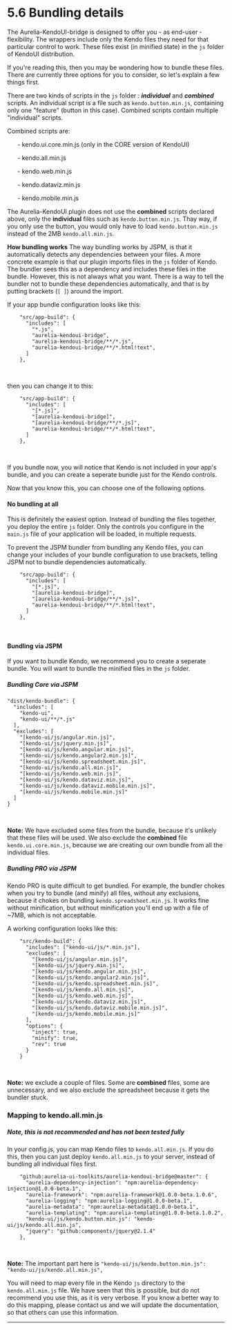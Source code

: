 # 5.6 Bundling details

The Aurelia-KendoUI-bridge is designed to offer you - as end-user - flexibility. The wrappers include only the Kendo files they need for that particular control to work. These files exist (in minified state) in the `js` folder of KendoUI distribution.
<br>

If you're reading this, then you may be wondering how to bundle these files. There are currently three options for you to consider, so let's explain a few things first.


There are two kinds of scripts in the `js` folder : ___individual___ and ___combined___ scripts. An individual script is a file such as `kendo.button.min.js`, containing only one "feature" (button in this case). Combined scripts contain multiple "individual" scripts.
<br>

Combined scripts are:
<br>

 &nbsp; &nbsp; &nbsp; - kendo.ui.core.min.js (only in the CORE version of KendoUI)

 &nbsp; &nbsp; &nbsp; - kendo.all.min.js

 &nbsp; &nbsp; &nbsp; - kendo.web.min.js

 &nbsp; &nbsp; &nbsp; - kendo.dataviz.min.js

 &nbsp; &nbsp; &nbsp; - kendo.mobile.min.js
<br>

The Aurelia-KendoUI plugin does not use the __combined__ scripts declared above, only the __individual__ files such as `kendo.button.min.js`. Thay way, if you only use the button, you would only have to load `kendo.button.min.js` instead of the 2MB `kendo.all.min.js`.
<br>

__How bundling works__
The way bundling works by JSPM, is that it automatically detects any dependencies between your files. A more concrete example is that our plugin imports files in the `js` folder of Kendo. The bundler sees this as a dependency and includes these files in the bundle. However, this is not always what you want. There is a way to tell the bundler not to bundle these dependencies automatically, and that is by putting brackets (`[ ]`) around the import.
<br>

If your app bundle configuration looks like this:
<br>

```
    "src/app-build": {
      "includes": [
        "*.js",
        "aurelia-kendoui-bridge",
        "aurelia-kendoui-bridge/**/*.js",
        "aurelia-kendoui-bridge/**/*.html!text",
      ]
    },
```
<br>

then you can change it to this:
<br>

```
    "src/app-build": {
      "includes": [
        "[*.js]",
        "[aurelia-kendoui-bridge]",
        "[aurelia-kendoui-bridge/**/*.js]",
        "aurelia-kendoui-bridge/**/*.html!text",
      ]
    },
```
<br>


If you bundle now, you will notice that Kendo is not included in your app's bundle, and you can create a seperate bundle just for the Kendo controls.

Now that you know this, you can choose one of the following options.
<br>

#### No bundling at all
This is definitely the easiest option. Instead of bundling the files together, you deploy the entire `js` folder. Only the controls you configure in the `main.js` file of your application will be loaded, in multiple requests.
<br>

To prevent the JSPM bundler from bundling any Kendo files, you can change your includes of your bundle configuration to use brackets, telling JSPM not to bundle dependencies automatically.
<br>

```
    "src/app-build": {
      "includes": [
        "[*.js]",
        "[aurelia-kendoui-bridge]",
        "[aurelia-kendoui-bridge/**/*.js]",
        "aurelia-kendoui-bridge/**/*.html!text",
      ]
    },
```
<br>


#### Bundling via JSPM
If you want to bundle Kendo, we recommend you to create a seperate bundle. You will want to bundle the minified files in the `js` folder.
<br>

##### Bundling Core via JSPM

    "dist/kendo-bundle": {
      "includes": [
        "kendo-ui",
        "kendo-ui/**/*.js"
      ],
      "excludes": [
        "[kendo-ui/js/angular.min.js]",
        "[kendo-ui/js/jquery.min.js]",
        "[kendo-ui/js/kendo.angular.min.js]",
        "[kendo-ui/js/kendo.angular2.min.js]",
        "[kendo-ui/js/kendo.spreadsheet.min.js]",
        "[kendo-ui/js/kendo.all.min.js]",
        "[kendo-ui/js/kendo.web.min.js]",
        "[kendo-ui/js/kendo.dataviz.min.js]",
        "[kendo-ui/js/kendo.dataviz.mobile.min.js]",
        "[kendo-ui/js/kendo.mobile.min.js]"
      ]
    }
<br>

__Note:__ We have excluded some files from the bundle, because it's unlikely that these files will be used. We also exclude the __combined__ file `kendo.ui.core.min.js`, because we are creating our own bundle from all the individual files.
<br>

##### Bundling PRO via JSPM
Kendo PRO is quite difficult to get bundled. For example, the bundler chokes when you try to bundle (and minify) all files, without any exclusions, because it chokes on bundling `kendo.spreadsheet.min.js`. It works fine without minification, but without minification you'll end up with a file of ~7MB, which is not acceptable.
<br>

A working configuration looks like this:
<br>

```
    "src/kendo-build": {
      "includes": ["kendo-ui/js/*.min.js"],
      "excludes": [
        "[kendo-ui/js/angular.min.js]",
        "[kendo-ui/js/jquery.min.js]",
        "[kendo-ui/js/kendo.angular.min.js]",
        "[kendo-ui/js/kendo.angular2.min.js]",
        "[kendo-ui/js/kendo.spreadsheet.min.js]",
        "[kendo-ui/js/kendo.all.min.js]",
        "[kendo-ui/js/kendo.web.min.js]",
        "[kendo-ui/js/kendo.dataviz.min.js]",
        "[kendo-ui/js/kendo.dataviz.mobile.min.js]",
        "[kendo-ui/js/kendo.mobile.min.js]"
      ],
      "options": {
        "inject": true,
        "minify": true,
        "rev": true
      }
    }
```
<br>

__Note:__ we exclude a couple of files. Some are __combined__ files, some are unnecessary, and we also exclude the spreadsheet because it gets the bundler stuck.
<br>

### Mapping to kendo.all.min.js
##### Note, this is not recommended and has not been tested fully

In your config.js, you can map Kendo files to `kendo.all.min.js`. If you do this, then you can just deploy `kendo.all.min.js` to your server, instead of bundling all individual files first.
<br>

```
    "github:aurelia-ui-toolkits/aurelia-kendoui-bridge@master": {
      "aurelia-dependency-injection": "npm:aurelia-dependency-injection@1.0.0-beta.1",
      "aurelia-framework": "npm:aurelia-framework@1.0.0-beta.1.0.6",
      "aurelia-logging": "npm:aurelia-logging@1.0.0-beta.1",
      "aurelia-metadata": "npm:aurelia-metadata@1.0.0-beta.1",
      "aurelia-templating": "npm:aurelia-templating@1.0.0-beta.1.0.2",
      "kendo-ui/js/kendo.button.min.js": "kendo-ui/js/kendo.all.min.js",
      "jquery": "github:components/jquery@2.1.4"
    },
```
<br>

__Note:__ The important part here is `"kendo-ui/js/kendo.button.min.js": "kendo-ui/js/kendo.all.min.js",`

You will need to map every file in the Kendo `js` directory to the `kendo.all.min.js` file. We have seen that this is possible, but do not recommend you use this, as it is very verbose. If you know a better way to do this mapping, please contact us and we will update the documentation, so that others can use this information.
<br>

* * *

